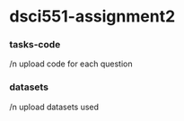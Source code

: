 # dsci551-assignment2

### tasks-code
/n upload code for each question

### datasets
/n upload datasets used
